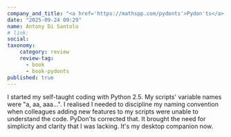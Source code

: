 ```yaml
---
company_and_title: "<a href='https://mathspp.com/pydonts'>Pydon'ts</a> reader"
date: "2025-09-24 09:29"
name: Antony Di Santolo
# link:
social: 
taxonomy:
    category: review
    review-tag:
      - book
      - book-pydonts
published: true
---
```


I started my self-taught coding with Python 2.5. My scripts' variable names were "a, aa, aaa...". I realised I needed to discipline my naming convention when colleagues adding new features to my scripts were unable to understand the code. PyDon'ts corrected that. It brought the need for simplicity and clarity that I was lacking. It's my desktop companion now.
